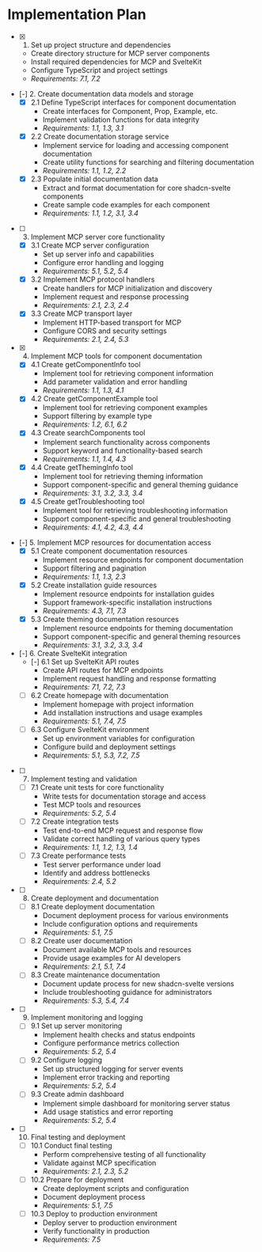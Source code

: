 # Implementation Plan

- [x] 1. Set up project structure and dependencies
  - Create directory structure for MCP server components
  - Install required dependencies for MCP and SvelteKit
  - Configure TypeScript and project settings
  - _Requirements: 7.1, 7.2_

- [-] 2. Create documentation data models and storage
  - [x] 2.1 Define TypeScript interfaces for component documentation
    - Create interfaces for Component, Prop, Example, etc.
    - Implement validation functions for data integrity
    - _Requirements: 1.1, 1.3, 3.1_
  - [x] 2.2 Create documentation storage service
    - Implement service for loading and accessing component documentation
    - Create utility functions for searching and filtering documentation
    - _Requirements: 1.1, 1.2, 2.2_
  - [x] 2.3 Populate initial documentation data
    - Extract and format documentation for core shadcn-svelte components
    - Create sample code examples for each component
    - _Requirements: 1.1, 1.2, 3.1, 3.4_

- [ ] 3. Implement MCP server core functionality
  - [x] 3.1 Create MCP server configuration
    - Set up server info and capabilities
    - Configure error handling and logging
    - _Requirements: 5.1, 5.2, 5.4_
  - [x] 3.2 Implement MCP protocol handlers
    - Create handlers for MCP initialization and discovery
    - Implement request and response processing
    - _Requirements: 2.1, 2.3, 2.4_
  - [x] 3.3 Create MCP transport layer
    - Implement HTTP-based transport for MCP
    - Configure CORS and security settings
    - _Requirements: 2.1, 2.4, 5.3_

- [x] 4. Implement MCP tools for component documentation
  - [x] 4.1 Create getComponentInfo tool
    - Implement tool for retrieving component information
    - Add parameter validation and error handling
    - _Requirements: 1.1, 1.3, 4.1_
  - [x] 4.2 Create getComponentExample tool
    - Implement tool for retrieving component examples
    - Support filtering by example type
    - _Requirements: 1.2, 6.1, 6.2_
  - [x] 4.3 Create searchComponents tool
    - Implement search functionality across components
    - Support keyword and functionality-based search
    - _Requirements: 1.1, 1.4, 4.3_
  - [x] 4.4 Create getThemingInfo tool
    - Implement tool for retrieving theming information
    - Support component-specific and general theming guidance
    - _Requirements: 3.1, 3.2, 3.3, 3.4_
  - [x] 4.5 Create getTroubleshooting tool
    - Implement tool for retrieving troubleshooting information
    - Support component-specific and general troubleshooting
    - _Requirements: 4.1, 4.2, 4.3, 4.4_

- [-] 5. Implement MCP resources for documentation access
  - [x] 5.1 Create component documentation resources
    - Implement resource endpoints for component documentation
    - Support filtering and pagination
    - _Requirements: 1.1, 1.3, 2.3_
  - [x] 5.2 Create installation guide resources
    - Implement resource endpoints for installation guides
    - Support framework-specific installation instructions
    - _Requirements: 4.3, 7.1, 7.3_
  - [x] 5.3 Create theming documentation resources
    - Implement resource endpoints for theming documentation
    - Support component-specific and general theming resources
    - _Requirements: 3.1, 3.2, 3.3, 3.4_

- [-] 6. Create SvelteKit integration
  - [-] 6.1 Set up SvelteKit API routes
    - Create API routes for MCP endpoints
    - Implement request handling and response formatting
    - _Requirements: 7.1, 7.2, 7.3_
  - [ ] 6.2 Create homepage with documentation
    - Implement homepage with project information
    - Add installation instructions and usage examples
    - _Requirements: 5.1, 7.4, 7.5_
  - [ ] 6.3 Configure SvelteKit environment
    - Set up environment variables for configuration
    - Configure build and deployment settings
    - _Requirements: 5.1, 5.3, 7.2, 7.5_

- [ ] 7. Implement testing and validation
  - [ ] 7.1 Create unit tests for core functionality
    - Write tests for documentation storage and access
    - Test MCP tools and resources
    - _Requirements: 5.2, 5.4_
  - [ ] 7.2 Create integration tests
    - Test end-to-end MCP request and response flow
    - Validate correct handling of various query types
    - _Requirements: 1.1, 1.2, 1.3, 1.4_
  - [ ] 7.3 Create performance tests
    - Test server performance under load
    - Identify and address bottlenecks
    - _Requirements: 2.4, 5.2_

- [ ] 8. Create deployment and documentation
  - [ ] 8.1 Create deployment documentation
    - Document deployment process for various environments
    - Include configuration options and requirements
    - _Requirements: 5.1, 7.5_
  - [ ] 8.2 Create user documentation
    - Document available MCP tools and resources
    - Provide usage examples for AI developers
    - _Requirements: 2.1, 5.1, 7.4_
  - [ ] 8.3 Create maintenance documentation
    - Document update process for new shadcn-svelte versions
    - Include troubleshooting guidance for administrators
    - _Requirements: 5.3, 5.4, 7.4_

- [ ] 9. Implement monitoring and logging
  - [ ] 9.1 Set up server monitoring
    - Implement health checks and status endpoints
    - Configure performance metrics collection
    - _Requirements: 5.2, 5.4_
  - [ ] 9.2 Configure logging
    - Set up structured logging for server events
    - Implement error tracking and reporting
    - _Requirements: 5.2, 5.4_
  - [ ] 9.3 Create admin dashboard
    - Implement simple dashboard for monitoring server status
    - Add usage statistics and error reporting
    - _Requirements: 5.2, 5.4_

- [ ] 10. Final testing and deployment
  - [ ] 10.1 Conduct final testing
    - Perform comprehensive testing of all functionality
    - Validate against MCP specification
    - _Requirements: 2.1, 2.3, 5.2_
  - [ ] 10.2 Prepare for deployment
    - Create deployment scripts and configuration
    - Document deployment process
    - _Requirements: 5.1, 7.5_
  - [ ] 10.3 Deploy to production environment
    - Deploy server to production environment
    - Verify functionality in production
    - _Requirements: 7.5_

